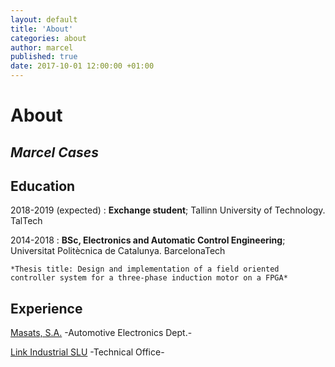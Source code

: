 ```yaml
---
layout: default
title: 'About'
categories: about
author: marcel
published: true
date: 2017-10-01 12:00:00 +01:00
---
```

# About

_Marcel Cases_
---  

Education
---------

2018-2019 (expected)
:   **Exchange student**; Tallinn University of Technology. TalTech


2014-2018
:   **BSc, Electronics and Automatic Control Engineering**; Universitat Politècnica de Catalunya. BarcelonaTech

    *Thesis title: Design and implementation of a field oriented controller system for a three-phase induction motor on a FPGA*

Experience
----------

[Masats, S.A.](http://www.masats.es/en/) -Automotive Electronics Dept.-

[Link Industrial SLU](http://www.linkindustrial.es/web/en/) -Technical Office-
